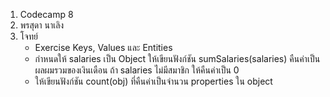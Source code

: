 1. Codecamp 8
2. พรสุดา  นาเลิง
3. โจทย์ 
    * Exercise Keys, Values และ Entities
    - กำหนดให้ salaries เป็น Object ให้เขียนฟังก์ชัน sumSalaries(salaries) คืนค่าเป็นผลผมรวมของเงินเดือน ถ้า salaries ไม่มีสมาชิก ให้คืนค่าเป็น 0
    - ให้เขียนฟังก์ชัน count(obj) ที่คืนค่าเป็นจำนวน properties ใน object